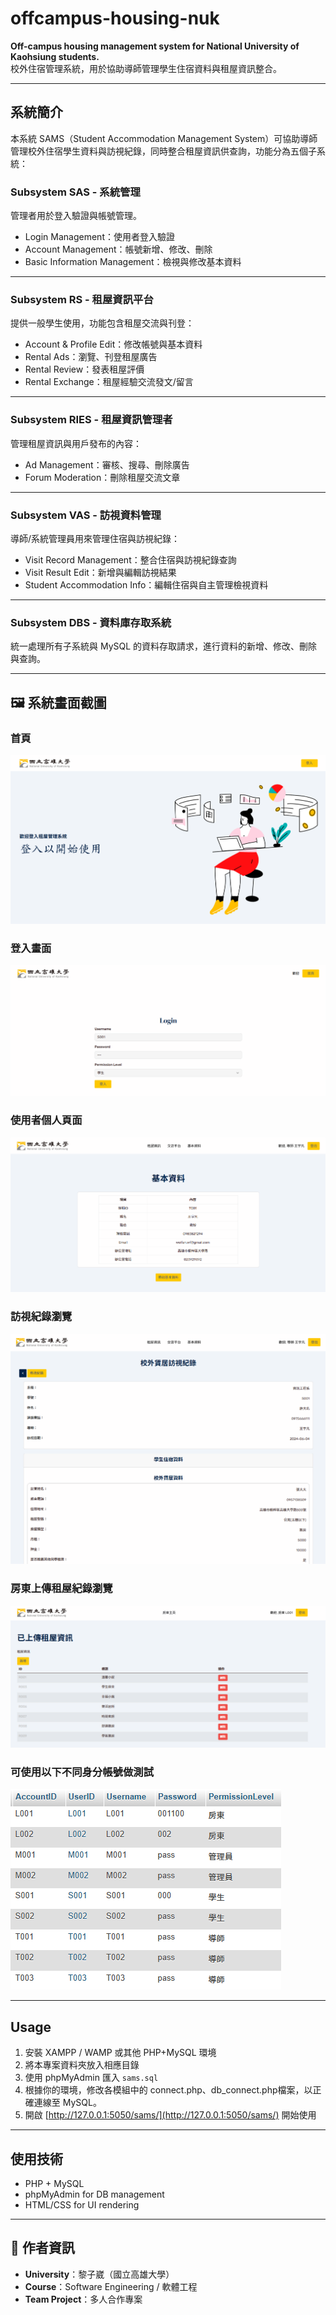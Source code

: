 # offcampus-housing-nuk

**Off-campus housing management system for National University of Kaohsiung students.**  
校外住宿管理系統，用於協助導師管理學生住宿資料與租屋資訊整合。

---

## 系統簡介

本系統 SAMS（Student Accommodation Management System）可協助導師管理校外住宿學生資料與訪視紀錄，同時整合租屋資訊供查詢，功能分為五個子系統：

### Subsystem SAS - 系統管理

管理者用於登入驗證與帳號管理。
- Login Management：使用者登入驗證
- Account Management：帳號新增、修改、刪除
- Basic Information Management：檢視與修改基本資料

---

### Subsystem RS - 租屋資訊平台

提供一般學生使用，功能包含租屋交流與刊登：
- Account & Profile Edit：修改帳號與基本資料
- Rental Ads：瀏覽、刊登租屋廣告
- Rental Review：發表租屋評價
- Rental Exchange：租屋經驗交流發文/留言

---

### Subsystem RIES - 租屋資訊管理者

管理租屋資訊與用戶發布的內容：
- Ad Management：審核、搜尋、刪除廣告
- Forum Moderation：刪除租屋交流文章

---

### Subsystem VAS - 訪視資料管理

導師/系統管理員用來管理住宿與訪視紀錄：
- Visit Record Management：整合住宿與訪視紀錄查詢
- Visit Result Edit：新增與編輯訪視結果
- Student Accommodation Info：編輯住宿與自主管理檢視資料

---

### Subsystem DBS - 資料庫存取系統

統一處理所有子系統與 MySQL 的資料存取請求，進行資料的新增、修改、刪除與查詢。

---
## 🖼 系統畫面截圖

### 首頁
![home](static/img/home.png)

### 登入畫面
![login](static/img/login_page.png)

### 使用者個人頁面
![profile](static/img/user_profile_page.png)

### 訪視紀錄瀏覽
![record](static/img/view_record.png)

### 房東上傳租屋紀錄瀏覽
![record](static/img/landlord_page.png)


### 可使用以下不同身分帳號做測試
![account](static/img/account.png)

---
## Usage
1. 安裝 XAMPP / WAMP 或其他 PHP+MySQL 環境
2. 將本專案資料夾放入相應目錄
3. 使用 phpMyAdmin 匯入 `sams.sql` 
4. 根據你的環境，修改各模組中的 connect.php、db_connect.php檔案，以正確連線至 MySQL。
4. 開啟 [http://127.0.0.1:5050/sams/](http://127.0.0.1:5050/sams/) 開始使用


---

## 使用技術

- PHP + MySQL
- phpMyAdmin for DB management
- HTML/CSS for UI rendering

---

## 🏫 作者資訊

- **University**：黎子崴（國立高雄大學）
- **Course**：Software Engineering / 軟體工程
- **Team Project**：多人合作專案

